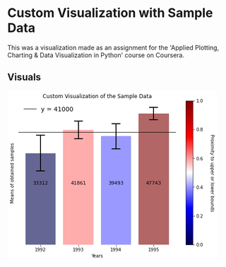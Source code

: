 # Custom Visualization with Sample Data #
This was a visualization made as an assignment for the 'Applied Plotting, Charting & Data Visualization in Python' course on Coursera. 

## Visuals ##
![Custom Visualization of Sample Data](https://github.com/sasakiimarcos/data-visualization-projects/blob/main/custom-visualization-with-sample-data/visuals/sample%20data.png?raw=true)